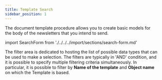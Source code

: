 ```yaml
---
title: Template Search 
sidebar_position: 1 
---
```


The document template procedure allows you to create basic models for the body of the newsletters that you intend to send.

import SearchForm from './../../../import/sections/search-form.md'

<SearchForm />

The filter area is dedicated to hosting the list of possible data types that can be used to make a selection. The filters are typically in 'AND' condition, and it is possible to specify multiple filtering criteria simultaneously. In particular, it is possible to filter by **Name of the template** and **Object name** on which the Template is based.